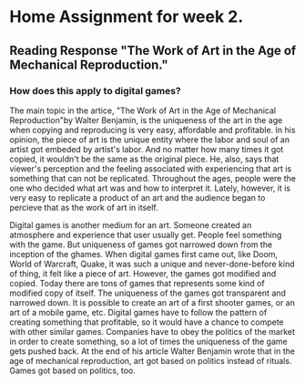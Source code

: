 # Home Assignment for week 2.

## Reading Response "The Work of Art in the Age of Mechanical Reproduction."

### How does this apply to digital games?

The main topic in the artice, "The Work of Art in the Age of Mechanical Reproduction"by Walter Benjamin, is the uniqueness of the art in the age when copying and reproducing is very easy, affordable and profitable. In his opinion, the piece of art is the unique entity where the labor and soul of an artist got embeded by artist's labor. And no matter how many times it got copied, it wouldn't be the same as the original piece. He, also, says that viewer's perception and the feeling associated with experiencing that art is something that can not be replicated. Throughout the ages, people were the one who decided what art was and how to interpret it. Lately, however, it is very easy to replicate a product of an art and the audience began to percieve that as the work of art in itself.

Digital games is another medium for an art. Someone created an atmosphere and experience that user usually get. People feel something with the game. But uniqueness of games got narrowed down from the inception of the ghames. When digital games first came out, like Doom, World of Warcraft, Quake, it was such a unique and never-done-before kind of thing, it felt like a piece of art. However, the games got modified and copied. Today there are tons of games that represents some kind of modified copy of itself. The uniqueness of the games got transparent and narrowed down. It is possible to create an art of a first shooter games, or an art of a mobile game, etc. Digital games have to follow the pattern of creating something that profitable, so it would have a chance to compete with other similar games. Companies have to obey the politics of the market in order to create something, so a lot of times the uniqueness of the game gets pushed back. At the end of his article Walter Benjamin wrote that in the age of mechanical reproduction, art got based on politics instead of rituals. Games got based on politics, too.
